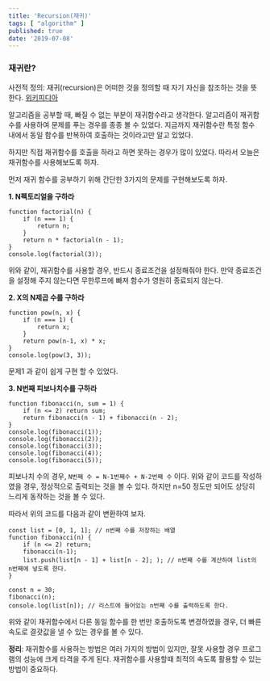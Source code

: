 ```yaml
---
title: 'Recursion(재귀)'
tags: [ "algorithm" ]
published: true
date: '2019-07-08'
---
```

### 재귀란?
사전적 정의: 재귀(recursion)은 어떠한 것을 정의할 때 자기 자신을 참조하는 것을 뜻한다. [위키피디아](https://ko.wikipedia.org/wiki/%EC%9E%AC%EA%B7%80)

알고리즘을 공부할 때, 빠질 수 없는 부분이 재귀함수라고 생각한다.
알고리즘이 재귀함수를 사용하여 문제를 푸는 경우를 종종 볼 수 있었다.
지금까지 재귀함수란 특정 함수 내에서 동일 함수를 반복하여 호출하는 것이라고만 알고 있었다.

하지만 직접 재귀함수를 호출을 하라고 하면 못하는 경우가 많이 있었다.
따라서 오늘은 재귀함수를 사용해보도록 하자.

먼저 재귀 함수를 공부하기 위해 간단한 3가지의 문제를 구현해보도록 하자.  

**1. N펙토리얼을 구하라**
```
function factorial(n) {
    if (n === 1) {
        return n;
    }
    return n * factorial(n - 1);
}
console.log(factorial(3));
```  
위와 같이, 재귀함수를 사용할 경우, 반드시 종료조건을 설정해줘야 한다.
만약 종료조건을 설정해 주지 않는다면 무한루프에 빠져 함수가 영원히 종료되지 않는다.  

**2. X의 N제곱 수를 구하라**
```
function pow(n, x) {
    if (n === 1) {
        return x;
    }
    return pow(n-1, x) * x; 
}
console.log(pow(3, 3));
```  
문제1 과 같이 쉽게 구현 할 수 있었다.  

**3. N번째 피보나치수를 구하라**
```
function fibonacci(n, sum = 1) {
    if (n <= 2) return sum;
    return fibonacci(n - 1) + fibonacci(n - 2);
}
console.log(fibonacci(1));
console.log(fibonacci(2));
console.log(fibonacci(3));
console.log(fibonacci(4));
console.log(fibonacci(5));
```  
피보나치 수의 경우, `N번째 수 = N-1번째수 + N-2번째 수` 이다.
위와 같이 코드를 작성하였을 경우, 정상적으로 출력되는 것을 볼 수 있다.
하지만 n=50 정도만 되어도 상당히 느리게 동작하는 것을 볼 수 있다.

따라서 위의 코드를 다음과 같이 변환하여 보자.
```
const list = [0, 1, 1]; // n번째 수를 저장하는 배열
function fibonacci(n) {
    if (n <= 2) return;
    fibonacci(n-1);
    list.push(list[n - 1] + list[n - 2]; ); // n번째 수를 계산하여 list의 n번째에 넣도록 한다.
}

const n = 30;
fibonacci(n);
console.log(list[n]); // 리스트에 들어있는 n번째 수를 출력하도록 한다.
```  
위와 같이 재귀함수에서 다른 동일 함수를 한 번만 호출하도록 변경하였을 경우, 더 빠른 속도로 결괏값을 낼 수 있는 경우를 볼 수 있다. 

**정리**: 재귀함수를 사용하는 방법은 여러 가지의 방법이 있지만, 잘못 사용할 경우 프로그램의 성능에 크게 타격을 주게 된다. 재귀함수를 사용할때 최적의 속도록 활용할 수 있는 방법이 중요하다.